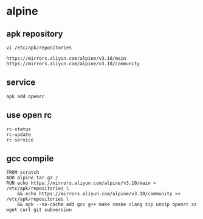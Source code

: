 # alpine

## apk repository
```
vi /etc/apk/repositories

https://mirrors.aliyun.com/alpine/v3.10/main
https://mirrors.aliyun.com/alpine/v3.10/community
```

## service
```
apk add openrc
```

## use open rc
```
rc-status
rc-update
rc-service
```

## gcc compile
```
FROM scratch
ADD alpine.tar.gz /
RUN echo https://mirrors.aliyun.com/alpine/v3.10/main > /etc/apk/repositories \
    && echo https://mirrors.aliyun.com/alpine/v3.10/community >> /etc/apk/repositories \
    && apk --no-cache add gcc g++ make cmake clang zip unzip openrc xz wget curl git subversion
```
